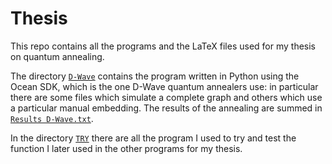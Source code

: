 # Thesis

This repo contains all the programs and the LaTeX files used for my thesis on quantum annealing. 

The directory [`D-Wave`](D-Wave) contains the program written in Python using the Ocean SDK, which is the one D-Wave quantum annealers use: in particular there are some files which simulate a complete graph and others which use a particular manual embedding. The results of the annealing are summed in [`Results D-Wave.txt`](Results20%D-Wave.txt).

In the directory [`TRY`](TRY) there are all the program I used to try and test the function I later used in the other programs for my thesis.
